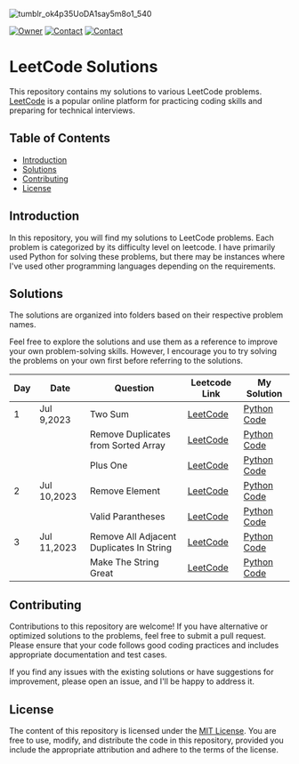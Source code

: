 
![tumblr_ok4p35UoDA1say5m8o1_540](https://github.com/omerahat/Leetcode-Solutions/assets/52050768/41360dbf-09fa-41fd-82db-20c75750ebdd)

[![Owner](https://img.shields.io/badge/owner-omerahat-red)](https://github.com/omerahat)
[![Contact](https://img.shields.io/badge/contact-linkedin-blue)](https://www.linkedin.com/in/omerahat/)
[![Contact](https://img.shields.io/badge/account-leetcode-orange)](https://leetcode.com/omerahat/)

# LeetCode Solutions

This repository contains my solutions to various LeetCode problems. [LeetCode](https://leetcode.com/problemset/all/) is a popular online platform for practicing coding skills and preparing for technical interviews.


## Table of Contents

- [Introduction](#introduction)
- [Solutions](#solutions)
- [Contributing](#contributing)
- [License](#license)

## Introduction

In this repository, you will find my solutions to LeetCode problems. Each problem is categorized by its difficulty level on leetcode. I have primarily used Python for solving these problems, but there may be instances where I've used other programming languages depending on the requirements.

## Solutions

The solutions are organized into folders based on their respective problem names. 

Feel free to explore the solutions and use them as a reference to improve your own problem-solving skills. However, I encourage you to try solving the problems on your own first before referring to the solutions.

| Day | Date        | Question                                 | Leetcode Link | My Solution     |
|-----|-------------|------------------------------------------|---------------|-----------------|
| 1   | Jul 9,2023  | Two Sum                                  | [LeetCode](https://leetcode.com/problems/two-sum/)  | [Python Code](https://github.com/omerahat/Leetcode-Solutions/blob/main/Solutions/Two%20Sum.py) |
|     |             | Remove Duplicates from Sorted Array      | [LeetCode](https://leetcode.com/problems/remove-duplicates-from-sorted-array/)  | [Python Code](https://github.com/omerahat/Leetcode-Solutions/blob/main/Solutions/Remove%20Duplicates%20from%20Sorted%20Array.py) |
|     |             | Plus One                                 | [LeetCode](https://leetcode.com/problems/plus-one/)  | [Python Code](https://github.com/omerahat/Leetcode-Solutions/blob/main/Solutions/Plus%20One.py) |
| 2   | Jul 10,2023 | Remove Element                           | [LeetCode](https://leetcode.com/problems/remove-element/)  | [Python Code](https://github.com/omerahat/Leetcode-Solutions/blob/main/Solutions/Remove%20Element.py) |
|     |             | Valid Parantheses                        | [LeetCode](https://leetcode.com/problems/valid-parentheses/)  | [Python Code](https://github.com/omerahat/Leetcode-Solutions/blob/main/Solutions/Valid%20Parentheses.py) |
| 3   | Jul 11,2023 | Remove All Adjacent Duplicates In String | [LeetCode](https://leetcode.com/problems/remove-all-adjacent-duplicates-in-string/)  | [Python Code](https://github.com/omerahat/Leetcode-Solutions/blob/main/Solutions/Remove%20All%20Adjacent%20Duplicates%20In%20String.py) |
|     |             | Make The String Great                    | [LeetCode](https://leetcode.com/problems/make-the-string-great/)  | [Python Code](https://github.com/omerahat/Leetcode-Solutions/blob/main/Solutions/Make%20The%20String%20Great.py) |

## Contributing

Contributions to this repository are welcome! If you have alternative or optimized solutions to the problems, feel free to submit a pull request. Please ensure that your code follows good coding practices and includes appropriate documentation and test cases.

If you find any issues with the existing solutions or have suggestions for improvement, please open an issue, and I'll be happy to address it.

## License

The content of this repository is licensed under the [MIT License](LICENSE). You are free to use, modify, and distribute the code in this repository, provided you include the appropriate attribution and adhere to the terms of the license.

